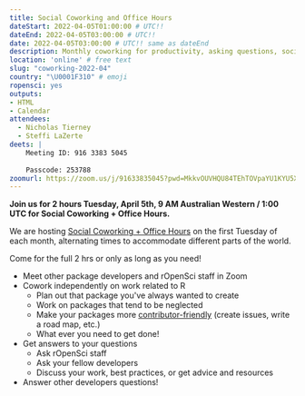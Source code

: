 ```yaml
---
title: Social Coworking and Office Hours
dateStart: 2022-04-05T01:00:00 # UTC!!
dateEnd: 2022-04-05T03:00:00 # UTC!!
date: 2022-04-05T03:00:00 # UTC!! same as dateEnd
description: Monthly coworking for productivity, asking questions, socializing
location: 'online' # free text
slug: "coworking-2022-04"
country: "\U0001F310" # emoji
ropensci: yes
outputs: 
- HTML
- Calendar 
attendees:
  - Nicholas Tierney
  - Steffi LaZerte
deets: |
    Meeting ID: 916 3383 5045
    
    Passcode: 253788
zoomurl: https://zoom.us/j/91633835045?pwd=MkkvOUVHQU84TEhTOVpaYU1KYU5Xdz09    
---
```


<!--
```{r}
d <- lubridate::ymd_hms("2022-04-05 09:00:00", tz = "Australia/Perth")
lubridate::with_tz(d, "UTC")
lubridate::with_tz(d, "America/Winnipeg")
lubridate::with_tz(d, "America/Vancouver")
```
-->

**Join us for 2 hours Tuesday, April 5th, 9 AM Australian Western / 1:00 UTC for Social Coworking + Office Hours.**

We are hosting [Social Coworking + Office Hours](/blog/2021/08/17/coworking-sessions/) on the first Tuesday of each month, alternating times to accommodate different parts of the world. 

Come for the full 2 hrs or only as long as you need!

- Meet other package developers and rOpenSci staff in Zoom
- Cowork independently on work related to R
  - Plan out that package you've always wanted to create
  - Work on packages that tend to be neglected
  - Make your packages more [contributor-friendly](/blog/2021/04/28/commcall-pkg-community/) (create issues, write a road map, etc.)
  - What ever you need to get done!
- Get answers to your questions
  - Ask rOpenSci staff
  - Ask your fellow developers
  - Discuss your work, best practices, or get advice and resources
- Answer other developers questions!
